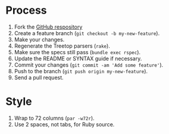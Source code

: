 # Process

1. Fork the [GitHub respository](https://github.com/BlackacreLabs/precedent)
2. Create a feature branch (`git checkout -b my-new-feature`).
3. Make your changes.
4. Regenerate the Treetop parsers (`rake`).
5. Make sure the specs still pass (`bundle exec rspec`).
6. Update the README or SYNTAX guide if necessary.
7. Commit your changes (`git commit -am 'Add some feature'`).
8. Push to the branch (`git push origin my-new-feature`).
9. Send a pull request.

# Style

1. Wrap to 72 columns (`par -w72r`).
2. Use 2 spaces, not tabs, for Ruby source.
